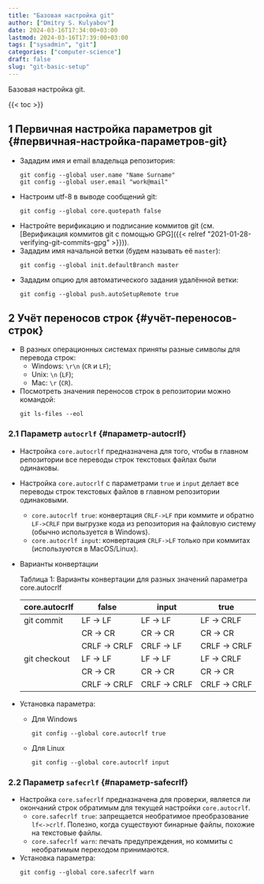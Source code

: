 ```yaml
---
title: "Базовая настройка git"
author: ["Dmitry S. Kulyabov"]
date: 2024-03-16T17:34:00+03:00
lastmod: 2024-03-16T17:39:00+03:00
tags: ["sysadmin", "git"]
categories: ["computer-science"]
draft: false
slug: "git-basic-setup"
---
```


Базовая настройка git.

<!--more-->

{{< toc >}}


## <span class="section-num">1</span> Первичная настройка параметров git {#первичная-настройка-параметров-git}

-   Зададим имя и email владельца репозитория:
    ```shell
    git config --global user.name "Name Surname"
    git config --global user.email "work@mail"
    ```
-   Настроим utf-8 в выводе сообщений git:
    ```shell
    git config --global core.quotepath false
    ```
-   Настройте верификацию и подписание коммитов git (см. [Верификация коммитов git с помощью GPG]({{< relref "2021-01-28-verifying-git-commits-gpg" >}})).
-   Зададим имя начальной ветки (будем называть её `master`):
    ```shell
    git config --global init.defaultBranch master
    ```
-   Зададим опцию для автоматического задания удалённой ветки:
    ```shell
    git config --global push.autoSetupRemote true
    ```


## <span class="section-num">2</span> Учёт переносов строк {#учёт-переносов-строк}

-   В разных операционных системах приняты разные символы для перевода строк:
    -   Windows: `\r\n` (`CR` и `LF`);
    -   Unix: `\n` (`LF`);
    -   Mac: `\r` (`CR`).
-   Посмотреть значения переносов строк в репозитории можно командой:
    ```shell
    git ls-files --eol
    ```


### <span class="section-num">2.1</span> Параметр `autocrlf` {#параметр-autocrlf}

-   Настройка `core.autocrlf` предназначена для того, чтобы в главном репозитории все переводы строк текстовых файлах были одинаковы.
-   Настройка `core.autocrlf` с параметрами `true` и `input` делает все переводы строк текстовых файлов в главном репозитории одинаковыми.
    -   `core.autocrlf true`: конвертация `CRLF->LF` при коммите и обратно `LF->CRLF` при выгрузке кода из репозитория на файловую систему (обычно используется в Windows).
    -   `core.autocrlf input`: конвертация `CRLF->LF` только при коммитах (используются в MacOS/Linux).
-   Варианты конвертации

    <div class="table-caption">
      <span class="table-number">&#1058;&#1072;&#1073;&#1083;&#1080;&#1094;&#1072; 1:</span>
      Варианты конвертации для разных значений параметра core.autocrlf
    </div>

    | core.autocrlf | false           | input           | true            |
    |---------------|-----------------|-----------------|-----------------|
    | git commit    | LF -&gt; LF     | LF -&gt; LF     | LF -&gt; CRLF   |
    |               | CR -&gt; CR     | CR -&gt; CR     | CR -&gt; CR     |
    |               | CRLF -&gt; CRLF | CRLF -&gt; LF   | CRLF -&gt; CRLF |
    | git checkout  | LF -&gt; LF     | LF -&gt; LF     | LF -&gt; CRLF   |
    |               | CR -&gt; CR     | CR -&gt; CR     | CR -&gt; CR     |
    |               | CRLF -&gt; CRLF | CRLF -&gt; CRLF | CRLF -&gt; CRLF |
-   Установка параметра:
    -   Для Windows
        ```shell
        git config --global core.autocrlf true
        ```
    -   Для Linux
        ```shell
        git config --global core.autocrlf input
        ```


### <span class="section-num">2.2</span> Параметр `safecrlf` {#параметр-safecrlf}

-   Настройка `core.safecrlf`  предназначена для проверки, является ли окончаний строк обратимым для текущей настройки `core.autocrlf`.
    -   `core.safecrlf true`: запрещается необратимое преобразование `lf<->crlf`. Полезно, когда существуют бинарные файлы, похожие на текстовые файлы.
    -   `core.safecrlf warn`: печать предупреждения, но коммиты с необратимым переходом принимаются.
-   Установка параметра:
    ```shell
    git config --global core.safecrlf warn
    ```
